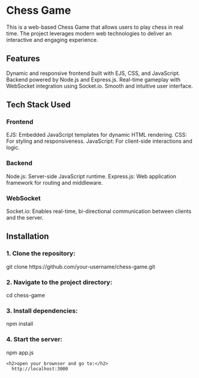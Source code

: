 <h1>Chess Game</h1>
  This is a web-based Chess Game that allows users to play chess in real time. The project leverages modern web technologies to deliver an interactive and engaging experience.

<h2>Features</h2>
  Dynamic and responsive frontend built with EJS, CSS, and JavaScript.
  Backend powered by Node.js and Express.js.
  Real-time gameplay with WebSocket integration using Socket.io.
  Smooth and intuitive user interface.

<h2>Tech Stack Used</h2>
  <h3>Frontend</h3>
    EJS: Embedded JavaScript templates for dynamic HTML rendering.
    CSS: For styling and responsiveness.
    JavaScript: For client-side interactions and logic.
  <h3>Backend</h3>
    Node.js: Server-side JavaScript runtime.
    Express.js: Web application framework for routing and middleware.
  <h3>WebSocket</h3>
    Socket.io: Enables real-time, bi-directional communication between clients and the server.

  <h2>Installation</h2>
    <h3>1. Clone the repository:</h3>
      git clone https://github.com/your-username/chess-game.git
    <h3>2. Navigate to the project directory:</h3>
      cd chess-game
    <h3>3. Install dependencies:</h3>
      npm install
    <h3>4. Start the server:</h3>
      npm app.js

    <h2>open your brownser and go to:</h2>
      http://localhost:3000
